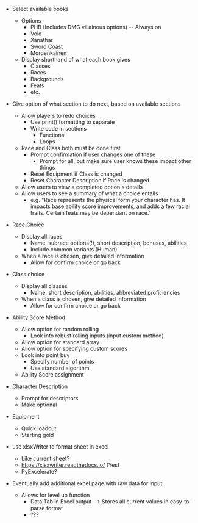 - Select available books
	* Options
		- PHB (Includes DMG villainous options) -- Always on
		- Volo
		- Xanathar
		- Sword Coast
		- Mordenkainen
	* Display shorthand of what each book gives
		- Classes
		- Races
		- Backgrounds
		- Feats
		- etc.

- Give option of what section to do next, based on available sections
	* Allow players to redo choices
		- Use print() formatting to separate
		- Write code in sections
			* Functions
			* Loops
	* Race and Class both must be done first
		- Prompt confirmation if user changes one of these
			* Prompt for all, but make sure user knows these impact other things
		- Reset Equipment if Class is changed
		- Reset Character Description if Race is changed
	* Allow users to view a completed option's details
	* Allow users to see a summary of what a choice entails
		- e.g. "Race represents the physical form your character has. It impacts base ability score improvements, and adds a few racial traits. Certain feats may be dependant on race."
- Race Choice
	* Display all races
		- Name, subrace options(!), short description, bonuses, abilities
		- Include common variants (Human)
	* When a race is chosen, give detailed information
		- Allow for confirm choice or go back

- Class choice
	* Display all classes
		- Name, short description, abilities, abbreviated proficiencies
	* When a class is chosen, give detailed information
		- Allow for confirm choice or go back

- Ability Score Method
	* Allow option for random rolling
		- Look into robust rolling inputs (input custom method)
	* Allow option for standard array
	* Allow option for specifying custom scores
	* Look into point buy
		- Specify number of points
		- Use standard algorithm
	* Ability Score assignment

- Character Description
	* Prompt for descriptors
	* Make optional

- Equipment
	* Quick loadout
	* Starting gold

- use xlsxWriter to format sheet in excel
	* Like current sheet?
	* https://xlsxwriter.readthedocs.io/ (Yes)
	* PyExcelerate?

- Eventually add additional excel page with raw data for input
	* Allows for level up function
		- Data Tab in Excel output --> Stores all current values in easy-to-parse format
		- ???
